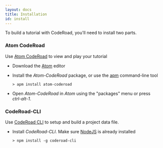 ```yaml
---
layout: docs
title: Installation
id: install
---
```


To build a tutorial with CodeRoad, you'll need to install two parts.

### Atom CodeRoad

Use [Atom CodeRoad](https://github.com/coderoad/atom-coderoad) to view and play your tutorial

* Download the [Atom](https://atom.io/) editor

* Install the *Atom-CodeRoad* package, or use the [apm](https://github.com/atom/apm) command-line tool

      > apm install atom-coderoad

* Open *Atom-CodeRoad* in *Atom* using the "packages" menu or press *ctrl-alt-1*.


### CodeRoad-CLI

Use [CodeRoad CLI](https://github.com/coderoad/coderoad-cli) to setup and build a project data file.

* Install *CodeRoad-CLI*. Make sure [NodeJS](nodejs.org) is already installed

      > npm install -g coderoad-cli
